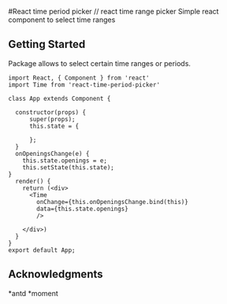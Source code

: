 #React time period picker // react time range picker 
Simple react component to select time ranges

## Getting Started

Package allows to select certain time ranges or periods.

```
import React, { Component } from 'react'
import Time from 'react-time-period-picker'

class App extends Component {

  constructor(props) {
      super(props);
      this.state = {
       
      };
  }
  onOpeningsChange(e) {
    this.state.openings = e;
    this.setState(this.state);
}
  render() {
    return (<div>
      <Time
        onChange={this.onOpeningsChange.bind(this)}
        data={this.state.openings}
        />
                            
    </div>)
  }
}
export default App;
```


## Acknowledgments
*antd
*moment